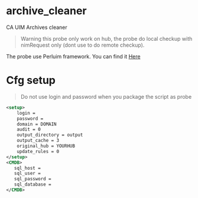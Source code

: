 # archive_cleaner
CA UIM Archives cleaner

> Warning this probe only work on hub, the probe do local checkup with nimRequest only (dont use to do remote checkup).

The probe use Perluim framework. You can find it [Here](https://github.com/fraxken/perluim)

# Cfg setup 

> Do not use login and password when you package the script as probe 

```xml
<setup>
    login = 
    password = 
    domain = DOMAIN
    audit = 0
    output_directory = output
    output_cache = 3
    original_hub = YOURHUB
    update_rules = 0
</setup>
<CMDB>
   sql_host = 
   sql_user = 
   sql_password = 
   sql_database = 
</CMDB>
```
